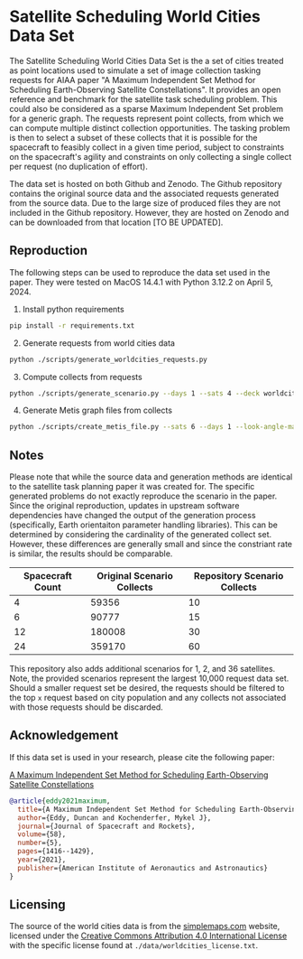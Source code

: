 # Satellite Scheduling World Cities Data Set
The Satellite Scheduling World Cities Data Set is the a set of cities treated as point locations used to simulate a 
set of image collection tasking requests for AIAA paper "A Maximum Independent Set Method for Scheduling Earth-Observing Satellite Constellations".
It provides an open reference and benchmark for the satellite task scheduling problem. This could also be considered as
a sparse Maximum Independent Set problem for a generic graph. The requests represent point collects, from which we can compute
multiple distinct collection opportunities. The tasking problem is then to select a subset of these collects that it is
possible for the spacecraft to feasibly collect in a given time period, subject to constraints on the spacecraft's
agility and constraints on only collecting a single collect per request (no duplication of effort).

The data set is hosted on both Github and Zenodo. The Github repository contains the original source data and the associated requests generated from the source data. 
Due to the large size of produced files they are not included in the Github repository. However, they are
hosted on Zenodo and can be downloaded from that location [TO BE UPDATED].

## Reproduction

The following steps can be used to reproduce the data set used in the paper. They were tested on MacOS 14.4.1 with Python 3.12.2
on April 5, 2024.

1. Install python requirements
```bash
pip install -r requirements.txt
```

2. Generate requests from world cities data
```bash
python ./scripts/generate_worldcities_requests.py
```

3. Compute collects from requests
```bash
python ./scripts/generate_scenario.py --days 1 --sats 4 --deck worldcities --limit 10000
```

4. Generate Metis graph files from collects
```bash
python ./scripts/create_metis_file.py --sats 6 --days 1 --look-angle-max 55.0
```

## Notes

Please note that while the source data and generation methods are identical to the satellite
task planning paper it was created for. The specific generated problems do not exactly reproduce the
scenario in the paper. Since the original reproduction, updates in upstream software dependencies have changed
the output of the generation process (specifically, Earth orientaiton parameter handling libraries). This can be 
determined by considering the cardinality of the generated collect set.
However, these differences are generally small and since the constriant rate is similar, the results should be
comparable.

| Spacecraft Count | Original Scenario Collects | Repository Scenario Collects |
|------------------|----------------------------|-------------------------------|
| 4                | 59356                         | 10                            |
| 6                | 90777                         | 15                            |
| 12               | 180008                         | 30                            |
| 24               | 359170                         | 60                            |

This repository also adds additional scenarios for 1, 2, and 36 satellites. Note, the 
provided scenarios represent the largest 10,000 request data set. Should a smaller request set
be desired, the requests should be filtered to the top `x` request based on city population and any
collects not associated with those requests should be discarded.

## Acknowledgement

If this data set is used in your research, please cite the following paper:

[A Maximum Independent Set Method for Scheduling Earth-Observing Satellite Constellations](https://arc.aiaa.org/doi/abs/10.2514/1.A34931)

```bibtex
@article{eddy2021maximum,
  title={A Maximum Independent Set Method for Scheduling Earth-Observing Satellite Constellations},
  author={Eddy, Duncan and Kochenderfer, Mykel J},
  journal={Journal of Spacecraft and Rockets},
  volume={58},
  number={5},
  pages={1416--1429},
  year={2021},
  publisher={American Institute of Aeronautics and Astronautics}
}
```

## Licensing

The source of the world cities data is from the [simplemaps.com](https://simplemaps.com/data/world-cities) website,
licensed under the [Creative Commons Attribution 4.0 International License](https://creativecommons.org/licenses/by/4.0/)
with the specific license found at `./data/worldcities_license.txt`.